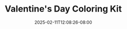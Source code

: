 ---
title: "Valentine's Day Coloring Kit"
date: 2025-02-11T12:08:26-08:00
link: https://art-hub-studio-llc.checkoutpage.co/valentines-tabletop-coloring-kit
image: /images/product-images/valentines-day-coloring-kit.webp
---